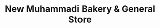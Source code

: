 ---
title: "New Muhammadi Bakery & General Store"
url: /balochistan/new-muhammadi-bakery-and-general-store/
shop: bakery
---